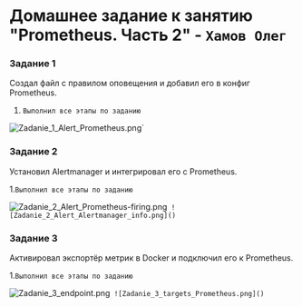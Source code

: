 # Домашнее задание к занятию "Prometheus. Часть 2" - `Хамов Олег`

### Задание 1

Создал файл с правилом оповещения и добавил его в конфиг Prometheus.

1. `Выполнил все этапы по заданию`

![Zadanie_1_Alert_Prometheus.png]()`

### Задание 2

Установил Alertmanager и интегрировал его с Prometheus.

1.`Выполнил все этапы по заданию`

![Zadanie_2_Alert_Prometheus-firing.png]()`
![Zadanie_2_Alert_Alertmanager_info.png]()`

### Задание 3

Активировал экспортёр метрик в Docker и подключил его к Prometheus.

1.`Выполнил все этапы по заданию`

![Zadanie_3_endpoint.png]()`
![Zadanie_3_targets_Prometheus.png]()`



















